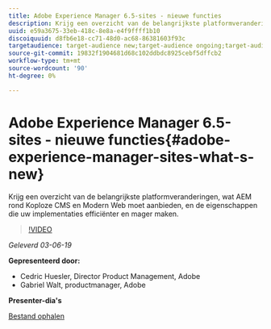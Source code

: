 ```yaml
---
title: Adobe Experience Manager 6.5-sites - nieuwe functies
description: Krijg een overzicht van de belangrijkste platformveranderingen, wat AEM rond Koploze CMS en Modern Web moet aanbieden, en de eigenschappen die uw implementaties efficiënter en mager maken.
uuid: e59a3675-33eb-418c-8e8a-e4f9ffff1b10
discoiquuid: d8fb6e18-cc71-48d0-ac68-86381603f93c
targetaudience: target-audience new;target-audience ongoing;target-audience upgrader
source-git-commit: 19832f1904681d68c102ddbdc8925cebf5dffcb2
workflow-type: tm+mt
source-wordcount: '90'
ht-degree: 0%

---
```



# Adobe Experience Manager 6.5-sites - nieuwe functies{#adobe-experience-manager-sites-what-s-new}

Krijg een overzicht van de belangrijkste platformveranderingen, wat AEM rond Koploze CMS en Modern Web moet aanbieden, en de eigenschappen die uw implementaties efficiënter en mager maken.

>[!VIDEO](https://video.tv.adobe.com/v/26368/?quality=9)

*Geleverd 03-06-19*

**Gepresenteerd door:**

* Cedric Huesler, Director Product Management, Adobe
* Gabriel Walt, productmanager, Adobe

**Presenter-dia&#39;s**

[Bestand ophalen](assets/aem65-whatsnewgem-march6.pdf)
